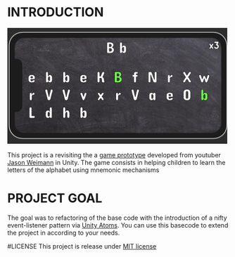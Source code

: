 # INTRODUCTION
<img src="PreviewGame/01.png" alt="preview game" width="500"/>

This project is a revisiting the a [game prototype](https://youtu.be/ZuH2f0knvh8) developed from youtuber  [Jason Weimann](https://www.youtube.com/channel/UCX_b3NNQN5bzExm-22-NVVg) in Unity. The game consists in helping children to learn the letters of the alphabet using mnemonic mechanisms

# PROJECT GOAL
The goal was to refactoring of the base code with the introduction of a nifty event-listener pattern via [Unity Atoms](https://adamramberg.github.io/unity-atoms/). You can use this  basecode to extend the project in according to your needs.

#LICENSE 
This project is release under [MIT license](licence.txt)

